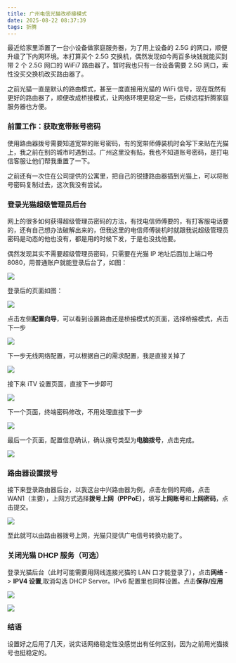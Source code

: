 ```yaml
---
title: 广州电信光猫改桥接模式
date: 2025-08-22 08:37:39
tags: 折腾
---
```


最近给家里添置了一台小设备做家庭服务器，为了用上设备的 2.5G 的网口，顺便升级了下内网环境。本打算买个 2.5G 交换机，偶然发现如今两百多块钱就能买到带 2 个 2.5G 网口的 WiFi7 路由器了。暂时我也只有一台设备需要 2.5G 网口，索性没买交换机改买路由器了。

之前光猫一直是默认的路由模式，甚至一度直接用光猫的 WiFi 信号，现在既然有更好的路由器了，顺便改成桥接模式，让网络环境更稳定一些，后续远程折腾家庭服务器也方便。

<!--more-->

### 前置工作：获取宽带账号密码

使用路由器拨号需要知道宽带的账号密码，有的宽带师傅装机时会写下来贴在光猫上，我之前在别的城市时遇到过。广州这里没有贴，我也不知道账号密码，是打电信客服让他们帮我重置了一下。

之前还有一次住在公司提供的公寓里，把自己的锐捷路由器插到光猫上，可以将账号密码复制过去，这次我没有尝试。

### 登录光猫超级管理员后台

网上的很多如何获得超级管理员密码的方法，有找电信师傅要的，有打客服电话要的，还有自己想办法破解出来的，但我这里的电信师傅装机时就跟我说超级管理员密码是动态的他也没有，都是用的时候下发，于是也没找他要。

偶然发现其实不需要超级管理员密码，只需要在光猫 IP 地址后面加上端口号 8080，用普通账户就能登录后台了，如图：

![](/01login.png)

登录后的页面如图：

![](/02mainpage.jpg)

点击左侧**配置向导**，可以看到设置路由还是桥接模式的页面，选择桥接模式，点击下一步

![](/03配置向导.png)

下一步无线网络配置，可以根据自己的需求配置，我是直接关掉了

![](/04光猫无线网络配置.png)

接下来 iTV 设置页面，直接下一步即可

![](/05itv.png)

下一个页面，终端密码修改，不用处理直接下一步

![](/06终端登录密码修改.png)

最后一个页面，配置信息确认，确认拨号类型为**电脑拨号**，点击完成。

![](/07电脑拨号.png)

### 路由器设置拨号

接下来登录路由器后台，以我这台中兴路由器为例，点击左侧的网络，点击 WAN1（主要），上网方式选择**拨号上网（PPPoE）**，填写**上网账号**和**上网密码**，点击提交。

![](/08路由器设置拨号.png)

至此就可以由路由器拨号上网，光猫只提供广电信号转换功能了。

### 关闭光猫 DHCP 服务（可选）

登录光猫后台（此时可能需要用网线连接光猫的 LAN 口才能登录了），点击**网络** -> **IPV4 设置**,取消勾选 DHCP Server。IPv6 配置里也同样设置。点击**保存/应用**

![](/09IPV4DHCP.png)

![](/10ipv6DHCP.png)

### 结语

设置好之后用了几天，说实话网络稳定性没感觉出有任何区别，因为之前用光猫拨号也挺稳定的。





